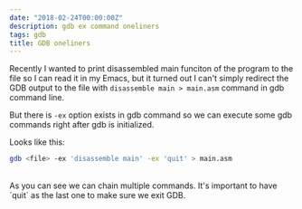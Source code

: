 ```yaml
---
date: "2018-02-24T00:00:00Z"
description: gdb ex command oneliners
tags: gdb
title: GDB oneliners
---
```


Recently I wanted to print disassembled main funciton of the program to the file
so I can read it in my Emacs, but it turned out I can't simply redirect the GDB output
to the file with `disassemble main > main.asm` command in gdb command line.

But there is `-ex` option exists in gdb command so we can execute some gdb commands
right after gdb is initialized.

Looks like this:

```bash
gdb <file> -ex 'disassemble main' -ex 'quit' > main.asm
```
<br/>
As you can see we can chain multiple commands. It's important to have `quit` as the last one
to make sure we exit GDB.
